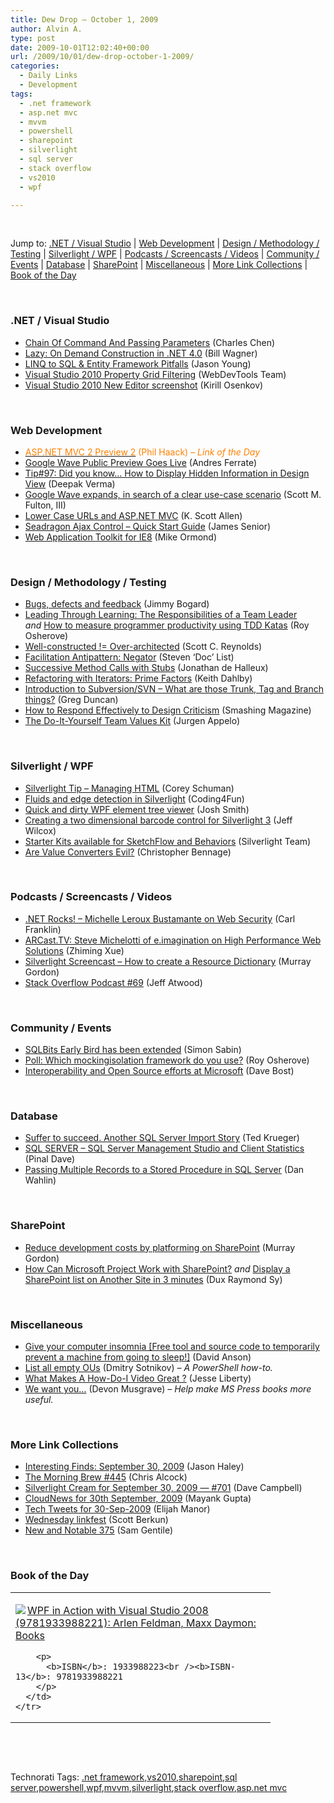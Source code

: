 ```yaml
---
title: Dew Drop – October 1, 2009
author: Alvin A.
type: post
date: 2009-10-01T12:02:40+00:00
url: /2009/10/01/dew-drop-october-1-2009/
categories:
  - Daily Links
  - Development
tags:
  - .net framework
  - asp.net mvc
  - mvvm
  - powershell
  - sharepoint
  - silverlight
  - sql server
  - stack overflow
  - vs2010
  - wpf

---
```

&#160;

Jump to: [.NET / Visual Studio][1] | [Web Development][2] | [Design / Methodology / Testing][3] | [Silverlight / WPF][4] | [Podcasts / Screencasts / Videos][5] | [Community / Events][6] | [Database][7] | [SharePoint][8] | [Miscellaneous][9] | [More Link Collections][10] | [Book of the Day][11] 

&#160;

### <a name="dotnet"></a>.NET / Visual Studio

  * [Chain Of Command And Passing Parameters][12] (Charles Chen)
  * [Lazy: On Demand Construction in .NET 4.0][13] (Bill Wagner)
  * [LINQ to SQL & Entity Framework Pitfalls][14] (Jason Young)
  * [Visual Studio 2010 Property Grid Filtering][15] (WebDevTools Team)
  * [Visual Studio 2010 New Editor screenshot][16] (Kirill Osenkov)

&#160;

### <a name="web"></a>Web Development

  * [<font color="#ff8000">ASP.NET MVC 2 Preview 2</font>][17] <font color="#ff8000">(Phil Haack) <em>– Link of the Day</em></font>
  * [Google Wave Public Preview Goes Live][18] (Andres Ferrate)
  * [Tip#97: Did you know… How to Display Hidden Information in Design View][19] (Deepak Verma)
  * [Google Wave expands, in search of a clear use-case scenario][20] (Scott M. Fulton, III)
  * [Lower Case URLs and ASP.NET MVC][21] (K. Scott Allen)
  * [Seadragon Ajax Control &#8211; Quick Start Guide][22] (James Senior)
  * [Web Application Toolkit for IE8][23] (Mike Ormond)

&#160;

### <a name="design"></a>Design / Methodology / Testing

  * [Bugs, defects and feedback][24] (Jimmy Bogard)
  * [Leading Through Learning: The Responsibilities of a Team Leader][25] _and_&#160;[How to measure programmer productivity using TDD Katas][26] (Roy Osherove)
  * [Well-constructed != Over-architected][27] (Scott C. Reynolds)
  * [Facilitation Antipattern: Negator][28] (Steven ‘Doc’ List)
  * [Successive Method Calls with Stubs][29] (Jonathan de Halleux)
  * [Refactoring with Iterators: Prime Factors][30] (Keith Dahlby)
  * [Introduction to Subversion/SVN – What are those Trunk, Tag and Branch things?][31] (Greg Duncan)
  * [How to Respond Effectively to Design Criticism][32] (Smashing Magazine)
  * [The Do-It-Yourself Team Values Kit][33] (Jurgen Appelo)

&#160;

### <a name="silverlight"></a>Silverlight / WPF

  * [Silverlight Tip &#8211; Managing HTML][34] (Corey Schuman)
  * [Fluids and edge detection in Silverlight][35] (Coding4Fun)
  * [Quick and dirty WPF element tree viewer][36] (Josh Smith)
  * [Creating a two dimensional barcode control for Silverlight 3][37] (Jeff Wilcox)
  * [Starter Kits available for SketchFlow and Behaviors][38] (Silverlight Team)
  * [Are Value Converters Evil?][39] (Christopher Bennage)

&#160;

### <a name="podcasts"></a>Podcasts / Screencasts / Videos

  * [.NET Rocks! &#8211; Michelle Leroux Bustamante on Web Security][40] (Carl Franklin)
  * [ARCast.TV: Steve Michelotti of e.imagination on High Performance Web Solutions][41] (Zhiming Xue)
  * [Silverlight Screencast – How to create a Resource Dictionary][42] (Murray Gordon)
  * [Stack Overflow Podcast #69][43] (Jeff Atwood)

&#160;

### <a name="events"></a>Community / Events

  * [SQLBits Early Bird has been extended][44] (Simon Sabin)
  * [Poll: Which mockingisolation framework do you use?][45] (Roy Osherove)
  * [Interoperability and Open Source efforts at Microsoft][46] (Dave Bost)

&#160;

### <a name="db"></a>Database

  * [Suffer to succeed. Another SQL Server Import Story][47] (Ted Krueger)
  * [SQL SERVER – SQL Server Management Studio and Client Statistics][48] (Pinal Dave)
  * [Passing Multiple Records to a Stored Procedure in SQL Server][49] (Dan Wahlin)

&#160;

### <a name="sp"></a>SharePoint

  * [Reduce development costs by platforming on SharePoint][50] (Murray Gordon)
  * [How Can Microsoft Project Work with SharePoint?][51] _and_&#160;[Display a SharePoint list on Another Site in 3 minutes][52] (Dux Raymond Sy)

&#160;

### <a name="misc"></a>Miscellaneous

  * [Give your computer insomnia [Free tool and source code to temporarily prevent a machine from going to sleep!]][53] (David Anson)
  * [List all empty OUs][54] (Dmitry Sotnikov) _– A PowerShell how-to._
  * [What Makes A How-Do-I Video Great ?][55] (Jesse Liberty)
  * [We want you…][56] (Devon Musgrave) _– Help make MS Press books more useful._

&#160;

### <a name="links"></a>More Link Collections

  * [Interesting Finds: September 30, 2009][57] (Jason Haley)
  * [The Morning Brew #445][58] (Chris Alcock)
  * [Silverlight Cream for September 30, 2009 &#8212; #701][59] (Dave Campbell)
  * [CloudNews for 30th September, 2009][60] (Mayank Gupta)
  * [Tech Tweets for 30-Sep-2009][61] (Elijah Manor)
  * [Wednesday linkfest][62] (Scott Berkun)
  * [New and Notable 375][63] (Sam Gentile)

&#160;

### <a name="book"></a>Book of the Day

<div style="padding-bottom: 0px; margin: 0px; padding-left: 0px; padding-right: 0px; display: inline; float: none; padding-top: 0px" id="scid:7dc1bd33-94bd-46fd-a20b-0131235bcd47:8663af76-b0e8-4074-8735-b23fe60cfa36" class="wlWriterSmartContent">
  <table cellspacing="0" cellpadding="2" width="400" border="0" unselectable="on">
    <tr>
      <td valign="top" width="400">
        <p>
          <a title="WPF in Action with Visual Studio 2008 (9781933988221): Arlen Feldman, Maxx Daymon: Books" href="http://www.amazon.com/exec/obidos/ASIN/1933988223/alvinashcraft-20"><img data-recalc-dims="1" decoding="async" src="https://i0.wp.com/images.amazon.com/images/P/1933988223.01.MZZZZZZZ.jpg?w=660" border="0" align="left" style="float:left" />WPF in Action with Visual Studio 2008 (9781933988221): Arlen Feldman, Maxx Daymon: Books</a>
        </p>
        
        <p>
          <b>ISBN</b>: 1933988223<br /><b>ISBN-13</b>: 9781933988221
        </p>
      </td>
    </tr>
  </table>
</div>

&#160;

<div style="padding-bottom: 0px; margin: 0px; padding-left: 0px; padding-right: 0px; display: inline; float: none; padding-top: 0px" id="scid:C16BAC14-9A3D-4c50-9394-FBFEF7A93539:737f418c-dd78-4f39-87e0-395a1ef3bce1" class="wlWriterSmartContent">
  <!--dotnetkickit-->
</div>

&#160;

<div style="padding-bottom: 0px; margin: 0px; padding-left: 0px; padding-right: 0px; display: inline; float: none; padding-top: 0px" id="scid:0767317B-992E-4b12-91E0-4F059A8CECA8:457da0db-a28e-4650-91f1-124967aa3273" class="wlWriterSmartContent">
  Technorati Tags: <a href="http://technorati.com/tags/.net+framework" rel="tag">.net framework</a>,<a href="http://technorati.com/tags/vs2010" rel="tag">vs2010</a>,<a href="http://technorati.com/tags/sharepoint" rel="tag">sharepoint</a>,<a href="http://technorati.com/tags/sql+server" rel="tag">sql server</a>,<a href="http://technorati.com/tags/powershell" rel="tag">powershell</a>,<a href="http://technorati.com/tags/wpf" rel="tag">wpf</a>,<a href="http://technorati.com/tags/mvvm" rel="tag">mvvm</a>,<a href="http://technorati.com/tags/silverlight" rel="tag">silverlight</a>,<a href="http://technorati.com/tags/stack+overflow" rel="tag">stack overflow</a>,<a href="http://technorati.com/tags/asp.net+mvc" rel="tag">asp.net mvc</a>
</div>

<div class="wlWriterHeaderFooter" style="margin:0px; padding:0px 0px 0px 0px;">
  <p>
    <br /> </div>

 [1]: https://morningdew-bpc6g3a0fgaxdxcu.eastus2-01.azurewebsites.net/#dotnet
 [2]: https://morningdew-bpc6g3a0fgaxdxcu.eastus2-01.azurewebsites.net/#web
 [3]: https://morningdew-bpc6g3a0fgaxdxcu.eastus2-01.azurewebsites.net/#design
 [4]: https://morningdew-bpc6g3a0fgaxdxcu.eastus2-01.azurewebsites.net/#silverlight
 [5]: https://morningdew-bpc6g3a0fgaxdxcu.eastus2-01.azurewebsites.net/#podcasts
 [6]: https://morningdew-bpc6g3a0fgaxdxcu.eastus2-01.azurewebsites.net/#events
 [7]: https://morningdew-bpc6g3a0fgaxdxcu.eastus2-01.azurewebsites.net/#db
 [8]: https://morningdew-bpc6g3a0fgaxdxcu.eastus2-01.azurewebsites.net/#sp
 [9]: https://morningdew-bpc6g3a0fgaxdxcu.eastus2-01.azurewebsites.net/#misc
 [10]: https://morningdew-bpc6g3a0fgaxdxcu.eastus2-01.azurewebsites.net/#links
 [11]: https://morningdew-bpc6g3a0fgaxdxcu.eastus2-01.azurewebsites.net/#book
 [12]: http://www.charliedigital.com/PermaLink,guid,3c29f8f3-ce77-42f5-87f6-eee5e9d8ca6b.aspx
 [13]: http://feedproxy.google.com/~r/billwagner/~3/6sy6qQTkQzI/lazy-lt-t-gt-on-demand-construction-in-net-4-0.aspx
 [14]: http://www.ytechie.com/2009/09/linq-to-sql-entity-framework-pitfalls.html
 [15]: http://blogs.msdn.com/webdevtools/archive/2009/09/30/visual-studio-2010-property-grid-filtering.aspx
 [16]: http://blogs.msdn.com/kirillosenkov/archive/2009/09/30/visual-studio-2010-new-editor-screenshot.aspx
 [17]: http://haacked.com/archive/2009/10/01/asp.net-mvc-preview-2-released.aspx
 [18]: http://feedproxy.google.com/~r/ProgrammableWeb/~3/7I690SBDD3o/
 [19]: http://blogs.msdn.com/webdevelopertips/archive/2009/09/30/tip-97-did-you-know-how-to-display-hidden-information-in-design-view.aspx
 [20]: http://feeds.betanews.com/~r/bn/~3/3aWLS8UIruI/1254330877
 [21]: http://odetocode.com/Blogs/scott/archive/2009/09/30/13254.aspx
 [22]: http://channel9.msdn.com/posts/jsenior/Seadragon-Ajax-Control-Quick-Start-Guide/
 [23]: http://feedproxy.google.com/~r/mikeormond/~3/5ywEh2lNdCI/web-application-toolkit-for-ie8.aspx
 [24]: http://feedproxy.google.com/~r/LosTechies/~3/LHOD1n0a_ao/bugs-defects-and-feedback.aspx
 [25]: http://feedproxy.google.com/~r/5whys/~3/SkJZKXCahw0/leading-through-learning-the-responsibilities-of-a-team-lead.html
 [26]: http://feedproxy.google.com/~r/5whys/~3/EJ_zJ9h3pn0/how-to-measure-programmer-productivity-using-tdd-katas.html
 [27]: http://feedproxy.google.com/~r/LosTechies/~3/1gpQa87t7EA/well-constructed-over-architected.aspx
 [28]: http://www.stevenlist.com/blog/2009/09/30/negator/
 [29]: http://feedproxy.google.com/~r/PelisFarm/~3/sBUzG8zbFg0/SuccessiveMethodCallsWithStubs.aspx
 [30]: http://feedproxy.google.com/~r/LosTechies/~3/hthEg0hUgM0/refactoring-with-iterators-prime-factors.aspx
 [31]: http://coolthingoftheday.blogspot.com/2009/09/introduction-to-subversionsvn-what-are.html
 [32]: http://www.smashingmagazine.com/2009/10/01/how-to-respond-effectively-to-design-criticism/
 [33]: http://feedproxy.google.com/~r/noop/~3/8kKrrstfIwo/the-do-it-yourself-team-values-kit.html
 [34]: http://feeds.dzone.com/~r/zones/dotnet/~3/vlnQfVpXTzQ/silverlight-tip-managing-html
 [35]: http://blogs.msdn.com/coding4fun/archive/2009/09/30/9900361.aspx
 [36]: http://joshsmithonwpf.wordpress.com/2009/09/30/quick-and-dirty-wpf-element-tree-viewer/
 [37]: http://www.jeff.wilcox.name/2009/09/quick-read-silverlight-barcodes/
 [38]: http://team.silverlight.net/announcements/starter-kits-available-for-sketchflow-and-behaviors/
 [39]: http://feedproxy.google.com/~r/Devlicious/~3/vfCGCEnxjOg/are-value-converters-evil.aspx
 [40]: http://www.dotnetrocks.com/default.aspx?ShowNum=486
 [41]: http://www.microsoft.com/events/podcasts/default.aspx?audience=Audience-e5381407-359f-4922-97d0-0237af790eee&pageId=x4803&source=Microsoft-Podcasts-for-Developers
 [42]: http://blogs.msdn.com/usisvde/archive/2009/09/30/silverlight-screencast-how-to-create-a-resource-dictionary.aspx
 [43]: http://blog.stackoverflow.com/2009/09/podcast-69/
 [44]: http://feedproxy.google.com/~r/SimonsSqlServerStuff/~3/o04VUNo9xYk/SQLBits-Early-Bird-has-been-extended.aspx
 [45]: http://feedproxy.google.com/~r/Iserializable/~3/iYDAGP86YHg/poll-which-mocking-isolation-framework-do-you-use.aspx
 [46]: http://feedproxy.google.com/~r/DaveBost/~3/6zT_nW_kpeo/
 [47]: http://blogs.lessthandot.com/index.php/DataMgmt/DBAdmin/suffer-to-succeed-another-sql-server-imp
 [48]: http://blog.sqlauthority.com/2009/10/01/sql-server-sql-server-management-studio-and-client-statistics/
 [49]: http://weblogs.asp.net/dwahlin/archive/2009/09/30/passing-multiple-records-to-a-stored-procedure-in-sql-server.aspx
 [50]: http://blogs.msdn.com/usisvde/archive/2009/10/01/reduce-development-costs-by-platforming-on-sharepoint.aspx
 [51]: http://feedproxy.google.com/~r/Meetdux/~3/e8Pvqplt69Y/how-can-microsoft-project-work-with-sharepoint.aspx
 [52]: http://feedproxy.google.com/~r/Meetdux/~3/23LGxeOkx_s/display-a-sharepoint-list-on-another-site-in-3-minutes.aspx
 [53]: http://blogs.msdn.com/delay/archive/2009/09/30/give-your-computer-insomnia-free-tool-and-source-code-to-temporarily-prevent-a-machine-from-going-to-sleep.aspx
 [54]: http://dmitrysotnikov.wordpress.com/2009/10/01/list-all-empty-ous/
 [55]: http://feedproxy.google.com/~r/JesseLiberty-SilverlightGeek/~3/Q0sb9nwAsfE/what-makes-a-how-do-i-video-great.aspx
 [56]: http://blogs.msdn.com/microsoft_press/archive/2009/09/30/we-want-you.aspx
 [57]: http://jasonhaley.com/blog/post.aspx?id=79a79f5c-6b05-448d-8088-3cee12cdb8d3
 [58]: http://feedproxy.google.com/~r/ReflectivePerspective/~3/caWrmw1biX0/
 [59]: http://geekswithblogs.net/WynApseTechnicalMusings/archive/2009/09/30/135204.aspx
 [60]: http://feedproxy.google.com/~r/CloudAve/~3/eIIMtlqUAKU/cloudnews-for-30th-september-2009
 [61]: http://elijahmanor.com/webdevdotnet/post.aspx?id=c9551c9e-855a-4fdd-ba74-832805322337
 [62]: http://www.scottberkun.com/blog/2009/wednesday-linkfest-34/
 [63]: http://feedproxy.google.com/~r/SamGentile/~3/uAJOxgsMv1w/